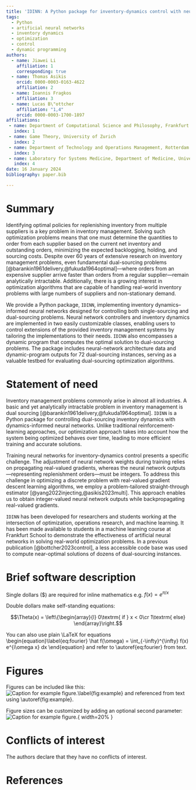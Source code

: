 ```yaml
---
title: 'IDINN: A Python package for inventory-dynamics control with neural networks'
tags:
  - Python
  - artificial neural networks
  - inventory dynamics
  - optimization
  - control
  - dynamic programming
authors:
  - name: Jiawei Li
    affiliation: 1
    corresponding: true
  - name: Thomas Asikis
    orcid: 0000-0003-0163-4622
    affiliation: 2
  - name: Ioannis Fragkos
    affiliation: 3
  - name: Lucas B\"ottcher
    affiliation: "1,4"
    orcid: 0000-0003-1700-1897
affiliations:
 - name: Department of Computational Science and Philosophy, Frankfurt School of Finance and Management
   index: 1
 - name: Game Theory, University of Zurich
   index: 2
 - name: Department of Technology and Operations Management, Rotterdam School of Management, Erasmus University Rotterdam
   index: 3
 - name: Laboratory for Systems Medicine, Department of Medicine, University of Florida
   index: 4
date: 16 January 2024
bibliography: paper.bib

---
```


# Summary

Identifying optimal policies for replenishing inventory from multiple suppliers is a key 
problem in inventory management. Solving such optimization problems means that one must 
determine the quantities to order from each supplier based on the current net inventory 
and outstanding orders, minimizing the expected backlogging, holding, and sourcing costs. 
Despite over 60 years of extensive research on inventory management problems, even fundamental 
dual-sourcing problems [@barankin1961delivery,@fukuda1964optimal]—where orders from an 
expensive supplier arrive faster than orders from a regular supplier—remain analytically 
intractable. Additionally, there is a growing interest in optimization algorithms that 
are capable of handling real-world inventory problems with large numbers of 
suppliers and non-stationary demand.

We provide a Python package, `IDINN`, implementing inventory dynamics–informed neural 
networks designed for controlling both single-sourcing and dual-sourcing problems. 
Neural network controllers and inventory dynamics are implemented in two easily customizable 
classes, enabling users to control extensions of the provided inventory management 
systems by tailoring the implementations to their needs. `IDINN` also encompasses 
a dynamic program that computes the optimal solution to dual-sourcing problems. 
The package includes neural-network architecture data and dynamic-program outputs 
for 72 dual-sourcing instances, serving as a valuable testbed for evaluating 
dual-sourcing optimization algorithms.

# Statement of need

Inventory management problems commonly arise in almost all industries. A basic and 
yet analytically intractable problem in inventory management is dual sourcing 
[@barankin1961delivery,@fukuda1964optimal]. `IDINN` is a Python package for controlling 
dual-sourcing inventory dynamics with dynamics-informed neural networks. 
Unlike traditional reinforcement-learning approaches, our optimization approach takes 
into account how the system being optimized behaves over time, leading to more efficient training 
and accurate solutions. 

Training neural networks for inventory-dynamics control presents 
a specific challenge. The adjustment of neural network weights during training relies 
on propagating real-valued gradients, whereas the neural network outputs—representing 
replenishment orders—must be integers. To address this challenge in optimizing a 
discrete problem with real-valued gradient descent learning algorithms, we employ 
a problem-tailored straight-through estimator [@yang2022injecting,@asikis2023multi]. 
This approach enables us to obtain integer-valued neural network outputs while 
backpropagating real-valued gradients.

`IDINN` has been developed for researchers and students working at the intersection 
of optimization, operations research, and machine learning. It has been made available 
to students in a machine learning course at Frankfurt School to demonstrate 
the effectiveness of artificial neural networks in solving real-world optimization problems.
In a previous publication [@bottcher2023control], a less accessible code base was used to
compute near-optimal solutions of dozens of dual-sourcing instances. 

# Brief software description

Single dollars ($) are required for inline mathematics e.g. $f(x) = e^{\pi/x}$

Double dollars make self-standing equations:

$$\Theta(x) = \left\{\begin{array}{l}
0\textrm{ if } x < 0\cr
1\textrm{ else}
\end{array}\right.$$

You can also use plain \LaTeX for equations
\begin{equation}\label{eq:fourier}
\hat f(\omega) = \int_{-\infty}^{\infty} f(x) e^{i\omega x} dx
\end{equation}
and refer to \autoref{eq:fourier} from text.

# Figures

Figures can be included like this:
![Caption for example figure.\label{fig:example}](figure.png)
and referenced from text using \autoref{fig:example}.

Figure sizes can be customized by adding an optional second parameter:
![Caption for example figure.](figure.png){ width=20% }

# Conflicts of interest

The authors declare that they have no conflicts of interest.

# References